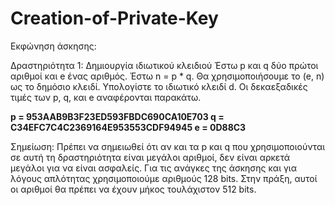 # Creation-of-Private-Key

Εκφώνηση άσκησης:

Δραστηριότητα 1: Δημιουργία ιδιωτικού κλειδιού
Έστω p και q δύο πρώτοι αριθμοί και e ένας αριθμός. Έστω n = p * q. Θα χρησιμοποιήσουμε το (e, n) ως το δημόσιο κλειδί. Υπολογίστε το ιδιωτικό κλειδί d. Οι δεκαεξαδικές τιμές των p, q, και e αναφέρονται παρακάτω.

**p = 953AAB9B3F23ED593FBDC690CA10E703
q = C34EFC7C4C2369164E953553CDF94945
e = 0D88C3**

Σημείωση: Πρέπει να σημειωθεί ότι αν και τα p και q που χρησιμοποιούνται σε αυτή τη
δραστηριότητα είναι μεγάλοι αριθμοί, δεν είναι αρκετά μεγάλοι για να είναι ασφαλείς. Για τις
ανάγκες της άσκησης και για λόγους απλότητας χρησιμοποιούμε αριθμούς 128 bits. Στην
πράξη, αυτοί οι αριθμοί θα πρέπει να έχουν μήκος τουλάχιστον 512 bits.
